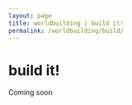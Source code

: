```yaml
---
layout: page
title: worldbuilding | build it!
permalink: /worldbuilding/build/
---
```


# build it!

Coming soon
